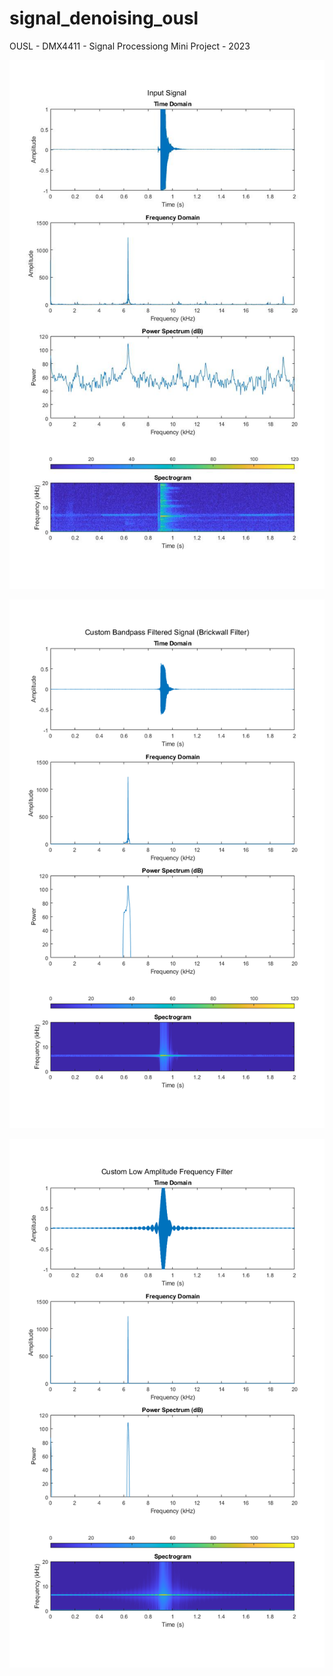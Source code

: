 # signal_denoising_ousl
 OUSL - DMX4411 - Signal Processiong Mini Project - 2023 


![Alt text](fig/input.jpg)


![Alt text](fig/cbandpass.png)


![Alt text](fig/lowamp.png)